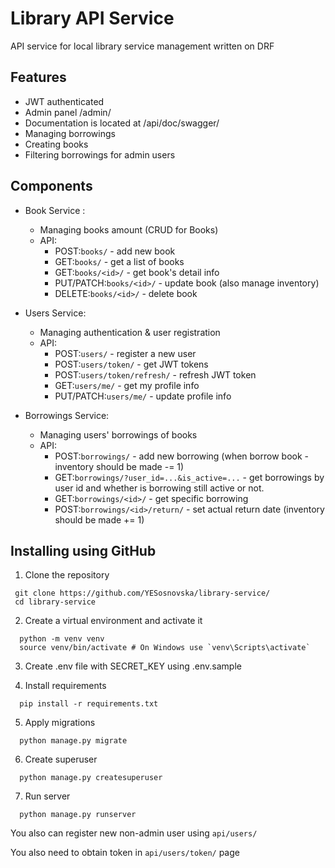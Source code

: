 # Library API Service

API service for local library service management written on DRF

## Features

- JWT authenticated
- Admin panel /admin/
- Documentation is located at /api/doc/swagger/
- Managing borrowings
- Creating books
- Filtering borrowings for admin users

## Components

- Book Service :
  - Managing books amount (CRUD for Books)
  - API:
    - POST:```books/``` - add new book
    - GET:```books/```  - get a list of books
    - GET:```books/<id>/``` - get book's detail info 
    - PUT/PATCH:```books/<id>/``` - update book (also manage inventory)
    - DELETE:```books/<id>/``` - delete book
  
- Users Service:
  - Managing authentication & user registration
  - API:
     - POST:```users/``` - register a new user 
     - POST:```users/token/``` - get JWT tokens 
     - POST:```users/token/refresh/``` - refresh JWT token 
     - GET:```users/me/``` - get my profile info 
     - PUT/PATCH:```users/me/``` - update profile info 

- Borrowings Service:
  - Managing users' borrowings of books
  - API:
    - POST:```borrowings/``` - add new borrowing (when borrow book - inventory should be made -= 1) 
    - GET:```borrowings/?user_id=...&is_active=...``` - get borrowings by user id and whether is borrowing still active or not.
    - GET:```borrowings/<id>/``` - get specific borrowing 
    - POST:```borrowings/<id>/return/``` - set actual return date (inventory should be made += 1)

## Installing using GitHub

1. Clone the repository
 ```shell
  git clone https://github.com/YESosnovska/library-service/
  cd library-service
```

2. Create a virtual environment and activate it
```shell
  python -m venv venv
  source venv/bin/activate # On Windows use `venv\Scripts\activate`
```

3. Create .env file with SECRET_KEY using .env.sample

4. Install requirements
```shell
  pip install -r requirements.txt
```

5. Apply migrations
```shell
  python manage.py migrate
```

6. Create superuser
```shell
  python manage.py createsuperuser
```

7. Run server
```shell
  python manage.py runserver
```

You also can register new non-admin user using ```api/users/```

You also need to obtain token in ```api/users/token/``` page


